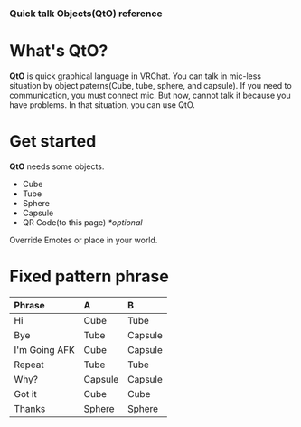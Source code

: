 ### Quick talk Objects(QtO) reference

What's QtO?
==
**QtO** is quick graphical language in VRChat.
You can talk in mic-less situation by object paterns(Cube, tube, sphere, and capsule).
If you need to communication, you must connect mic. But now, cannot talk it because you have problems.
In that situation, you can use QtO.

Get started
==
**QtO** needs some objects.
- Cube
- Tube
- Sphere
- Capsule
- QR Code(to this page) _**optional*_

Override Emotes or place in your world.

Fixed pattern phrase
==
|Phrase|A|B|
|:---|:---|:---|
|Hi|Cube|Tube|
|Bye|Tube|Capsule|
|I'm Going AFK|Cube|Capsule|
|Repeat|Tube|Tube|
|Why?|Capsule|Capsule|
|Got it|Cube|Cube|
|Thanks|Sphere|Sphere|
